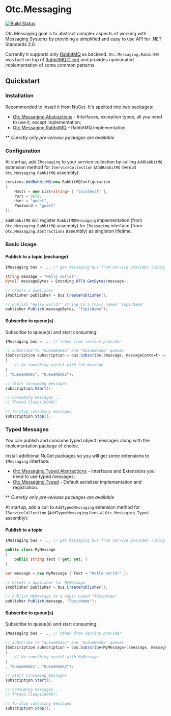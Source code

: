 # Otc.Messaging
[![Build Status](https://travis-ci.org/OleConsignado/otc-messaging.svg?branch=master)](https://travis-ci.org/OleConsignado/otc-messaging)

Otc.Messaging goal is to abstract complex aspects of working with Messaging Systems by providing a simplified and easy to use API for .NET Standards 2.0. 

Currently it supports only [RabbitMQ](https://rabbitmq.com/) as backend. `Otc.Messaging.RabbitMQ` was built on top of [RabbitMQ.Client](https://github.com/rabbitmq/rabbitmq-dotnet-client) and provides opinionated implementation of some common patterns.

## Quickstart

### Installation

Recommended to install it from NuGet. It's spplited into two packages:

* [Otc.Messaging.Abstractions](https://www.nuget.org/packages/Otc.Messaging.Abstractions) - Interfaces, exception types, all you need to use it, except implementation;
* [Otc.Messaging.RabbitMQ](https://www.nuget.org/packages/Otc.Messaging.RabbitMQ) - RabbitMQ implementation.

** *Curretly only pre-release packages are available*

### Configuration

At startup, add `IMessaging` to your service collection by calling `AddRabbitMQ` extension method for `IServiceCollection` (`AddRabbitMQ` lives at `Otc.Messaging.RabbitMQ` assembly):

```cs
services.AddRabbitMQ(new RabbitMQConfiguration
{ 
    Hosts = new List<string> { "localhost" },
    Port = 5672,
    User = "guest",
    Password = "guest"
});

```

`AddRabbitMQ` will register `RabbitMQMessaging` implementation (from `Otc.Messaging.RabbitMQ` assembly) for `IMessaging` interface (from `Otc.Messaging.Abstractions` assembly) as singleton lifetime.

### Basic Usage

#### Publish to a topic (exchange)

```cs
IMessaging bus = ... // get messaging bus from service provider (using dependency injection)

string message = "Hello world!";
byte[] messageBytes = Encoding.UTF8.GetBytes(message);

// Create a publisher
IPublisher publisher = bus.CreatePublisher();

// Publish "Hello world!" string to a topic named "TopicName"
publisher.Publish(messageBytes, "TopicName");
```

#### Subscribe to queue(s)

Subscribe to queue(s) and start consuming:

```cs
IMessaging bus = ... // taken from service provider

// Subscribe to "QueueName1" and "QueueName2" queues
ISubscription subscription = bus.Subscribe((message, messageContext) =>
{
    // do something useful with the message
}
, "QueueName1", "QueueName2");

// Start consuming messages
subscription.Start();

// Consuming messages ...
// Thread.Sleep(10000);

// To stop consuming messages
subscription.Stop();
```

### Typed Messages

You can publish and consume typed object messages along with the implementation package of choice.

Install additional NuGet packages so you will get some extensions to `IMessaging` interface:

* [Otc.Messaging.Typed.Abstractions](https://www.nuget.org/packages/Otc.Messaging.Typed.Abstractions) - Interfaces and Extensions you need to use typed messages;
* [Otc.Messaging.Typed](https://www.nuget.org/packages/Otc.Messaging.Typed) - Default serializer implementation and registration.

** *Curretly only pre-release packages are available*

At startup, add a call to `AddTypedMessaging` extension method for `IServiceCollection` (`AddTypedMessaging` lives at `Otc.Messaging.Typed` assembly):

#### Publish to a topic

```cs
IMessaging bus = ... // get messaging bus from service provider (using dependency injection)

public class MyMessage
{
    public string Text { get; set; }
}

var message = new MyMessage { Text = "Hello world!" };

// Create a publisher for MyMessage
IPublisher publisher = bus.CreatePublisher();

// Publish MyMessage to a topic named "TopicName"
publisher.Publish(message, "TopicName");
```

#### Subscribe to queue(s)

Subscribe to queue(s) and start consuming:

```cs
IMessaging bus = ... // taken from service provider

// Subscribe to "QueueName1" and "QueueName2" queues
ISubscription subscription = bus.Subscribe<MyMessage>((message, messageContext) =>
{
    // do something useful with MyMessage
}
, "QueueName1", "QueueName2");

// Start consuming messages
subscription.Start();

// Consuming messages ...
// Thread.Sleep(10000);

// To stop consuming messages
subscription.Stop();
```
